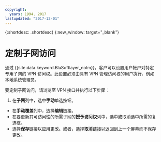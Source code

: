 ```yaml
---
copyright:
  years: 1994, 2017
lastupdated: "2017-12-01"
---
```


{:shortdesc: .shortdesc}
{:new_window: target="_blank"}

# 定制子网访问

通过 {{site.data.keyword.BluSoftlayer_notm}}，客户可以设置用户帐户对特定专用子网的 VPN 访问权。此设置必须由具有 VPN 管理访问权的用户执行，例如本地系统管理员。

要定制子网访问，请浏览至 VPN 接口并执行以下步骤：
1. 在**子网**列中，选中**手动**单选按钮。
* 在**手动覆盖**列中，选择**编辑**链接。
* 在要更新其可访问性的所需子网的**授予访问权**列中，选中或取消选中所需的复选框。
* 选择**保存**链接以应用更改。或者，选择**取消**链接以返回到上一个屏幕而不保存更改。
